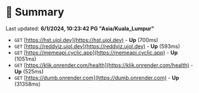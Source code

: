 # 📖 Summary
Last updated: **6/1/2024, 10:23:42 PG "Asia/Kuala_Lumpur"**

- `GET` [https://hst.ujol.dev](https://hst.ujol.dev) - **Up** (700ms)
- `GET` [https://reddviz.ujol.dev](https://reddviz.ujol.dev) - **Up** (593ms)
- `GET` [https://memeapi.cyclic.app](https://memeapi.cyclic.app) - **Up** (1051ms)
- `GET` [https://klik.onrender.com/health](https://klik.onrender.com/health) - **Up** (525ms)
- `GET` [https://dumb.onrender.com](https://dumb.onrender.com) - **Up** (31358ms)
